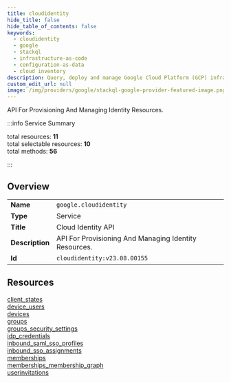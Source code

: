 ```yaml
---
title: cloudidentity
hide_title: false
hide_table_of_contents: false
keywords:
  - cloudidentity
  - google
  - stackql
  - infrastructure-as-code
  - configuration-as-data
  - cloud inventory
description: Query, deploy and manage Google Cloud Platform (GCP) infrastructure and resources using SQL
custom_edit_url: null
image: /img/providers/google/stackql-google-provider-featured-image.png
---
```

API For Provisioning And Managing Identity Resources.  
    
:::info Service Summary

<div class="row">
<div class="providerDocColumn">
<span>total resources:&nbsp;<b>11</b></span><br />
<span>total selectable resources:&nbsp;<b>10</b></span><br />
<span>total methods:&nbsp;<b>56</b></span><br />
</div>
</div>

:::

## Overview
<table><tbody>
<tr><td><b>Name</b></td><td><code>google.cloudidentity</code></td></tr>
<tr><td><b>Type</b></td><td>Service</td></tr>
<tr><td><b>Title</b></td><td>Cloud Identity API</td></tr>
<tr><td><b>Description</b></td><td>API For Provisioning And Managing Identity Resources.</td></tr>
<tr><td><b>Id</b></td><td><code>cloudidentity:v23.08.00155</code></td></tr>
</tbody></table>

## Resources
<div class="row">
<div class="providerDocColumn">
<a href="/providers/google/cloudidentity/client_states/">client_states</a><br />
<a href="/providers/google/cloudidentity/device_users/">device_users</a><br />
<a href="/providers/google/cloudidentity/devices/">devices</a><br />
<a href="/providers/google/cloudidentity/groups/">groups</a><br />
<a href="/providers/google/cloudidentity/groups_security_settings/">groups_security_settings</a><br />
<a href="/providers/google/cloudidentity/idp_credentials/">idp_credentials</a><br />
</div>
<div class="providerDocColumn">
<a href="/providers/google/cloudidentity/inbound_saml_sso_profiles/">inbound_saml_sso_profiles</a><br />
<a href="/providers/google/cloudidentity/inbound_sso_assignments/">inbound_sso_assignments</a><br />
<a href="/providers/google/cloudidentity/memberships/">memberships</a><br />
<a href="/providers/google/cloudidentity/memberships_membership_graph/">memberships_membership_graph</a><br />
<a href="/providers/google/cloudidentity/userinvitations/">userinvitations</a><br />
</div>
</div>
